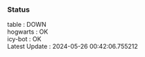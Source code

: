 ### Status


table : DOWN  
hogwarts : OK  
icy-bot : OK  
Latest Update : 2024-05-26 00:42:06.755212
